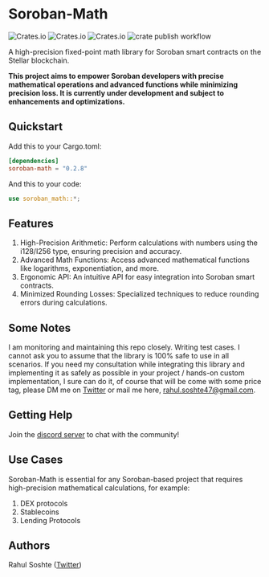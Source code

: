# Soroban-Math

![Crates.io](https://img.shields.io/crates/v/soroban-math)
![Crates.io](https://img.shields.io/crates/l/soroban-math)
![Crates.io](https://img.shields.io/crates/d/soroban-math)
![crate publish workflow](https://github.com/rahul-soshte/soroban-math/actions/workflows/publish.yml/badge.svg)

A high-precision fixed-point math library for Soroban smart contracts on the Stellar blockchain.

**This project aims to empower Soroban developers with precise mathematical operations and advanced functions while minimizing precision loss. It is currently under development and subject to enhancements and optimizations.**


## Quickstart

Add this to your Cargo.toml:

```toml
[dependencies]
soroban-math = "0.2.8"
```

And this to your code:

```rust
use soroban_math::*;
```

## Features
1. High-Precision Arithmetic: Perform calculations with numbers using the i128/I256 type, ensuring precision and accuracy.
2. Advanced Math Functions: Access advanced mathematical functions like logarithms, exponentiation, and more.
3. Ergonomic API: An intuitive API for easy integration into Soroban smart contracts.
4. Minimized Rounding Losses: Specialized techniques to reduce rounding errors during calculations.

## Some Notes

I am monitoring and maintaining this repo closely. Writing test cases. I cannot ask you to assume that the library is 100% safe to use in all scenarios. If you need my consultation while integrating this library and implementing it as safely as possible in your project / hands-on custom implementation, I sure can do it, of course that will be come with some price tag, please DM me on [Twitter](https://twitter.com/RahulSoshte) or mail me here, rahul.soshte47@gmail.com.

## Getting Help

Join the [discord server](https://discord.gg/Dy7BXxUJHC) to chat with the community!

## Use Cases

Soroban-Math is essential for any Soroban-based project that requires high-precision mathematical calculations, for example:

1. DEX protocols
2. Stablecoins 
3. Lending Protocols

## Authors

Rahul Soshte ([Twitter](https://twitter.com/RahulSoshte))